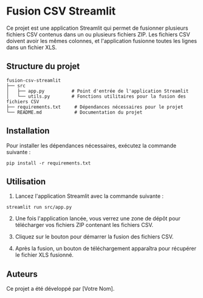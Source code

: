 # Fusion CSV Streamlit

Ce projet est une application Streamlit qui permet de fusionner plusieurs fichiers CSV contenus dans un ou plusieurs fichiers ZIP. Les fichiers CSV doivent avoir les mêmes colonnes, et l'application fusionne toutes les lignes dans un fichier XLS.

## Structure du projet

```
fusion-csv-streamlit
├── src
│   ├── app.py          # Point d'entrée de l'application Streamlit
│   └── utils.py        # Fonctions utilitaires pour la fusion des fichiers CSV
├── requirements.txt     # Dépendances nécessaires pour le projet
└── README.md            # Documentation du projet
```

## Installation

Pour installer les dépendances nécessaires, exécutez la commande suivante :

```
pip install -r requirements.txt
```

## Utilisation

1. Lancez l'application Streamlit avec la commande suivante :

```
streamlit run src/app.py
```

2. Une fois l'application lancée, vous verrez une zone de dépôt pour télécharger vos fichiers ZIP contenant les fichiers CSV.

3. Cliquez sur le bouton pour démarrer la fusion des fichiers CSV.

4. Après la fusion, un bouton de téléchargement apparaîtra pour récupérer le fichier XLS fusionné.

## Auteurs

Ce projet a été développé par [Votre Nom].